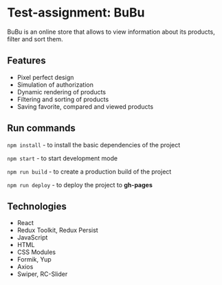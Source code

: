 # Test-assignment: BuBu

BuBu is an online store that allows to view information about its products, filter and sort them.

## Features

- Pixel perfect design
- Simulation of authorization
- Dynamic rendering of products
- Filtering and sorting of products
- Saving favorite, compared and viewed products

## Run commands

`npm install` - to install the basic dependencies of the project

`npm start` - to start development mode

`npm run build` - to create a production build of the project

`npm run deploy` - to deploy the project to **gh-pages**

## Technologies

- React
- Redux Toolkit, Redux Persist
- JavaScript
- HTML
- CSS Modules
- Formik, Yup
- Axios
- Swiper, RC-Slider
